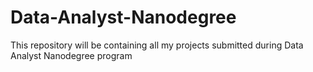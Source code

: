 # Data-Analyst-Nanodegree
This repository will be containing all my projects submitted during Data Analyst Nanodegree program

